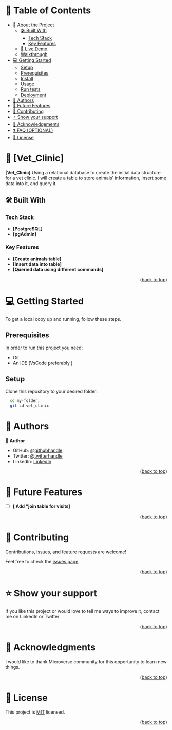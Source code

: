 <a name="readme-top"></a>

# 📗 Table of Contents

- [📖 About the Project](#about-project)
  - [🛠 Built With](#built-with)
    - [Tech Stack](#tech-stack)
    - [Key Features](#key-features)
  - [🚀 Live Demo](#live-demo)
  - [ Walkthrough](#walkthrough-using-zoom)
- [💻 Getting Started](#getting-started)
  - [Setup](#setup)
  - [Prerequisites](#prerequisites)
  - [Install](#install)
  - [Usage](#usage)
  - [Run tests](#run-tests)
  - [Deployment](#triangular_flag_on_post-deployment)
- [👥 Authors](#authors)
- [🔭 Future Features](#future-features)
- [🤝 Contributing](#contributing)
- [⭐️ Show your support](#support)
- [🙏 Acknowledgements](#acknowledgements)
- [❓ FAQ (OPTIONAL)](#faq)
- [📝 License](#license)

# 📖 [Vet_Clinic] <a name="about-project"></a>

**[Vet_Clinic]**
Using a relational database to create the initial data structure for a vet clinic. I will create a table to store animals' information, insert some data into it, and query it.

## 🛠 Built With <a name="React"></a>

### Tech Stack <a name="Front end"></a>

- **[PostgreSQL]**
- **[pgAdmin]**

### Key Features <a name="key-features"></a>

- **[Create animals table]**
- **[Insert data into table]**
- **[Queried data using different commands]**

<p align="right">(<a href="#readme-top">back to top</a>)</p>

# 💻 Getting Started <a name="getting-started"></a>

To get a local copy up and running, follow these steps.

## Prerequisites

In order to run this project you need:

- Git
- An IDE (VsCode preferably )

## Setup

Clone this repository to your desired folder:

```sh
  cd my-folder,
  git cd vet_clinic
```

# 👥 Authors <a name="authors"></a>

👤 **Author**

- GitHub: [@githubhandle](https://github.com/chiedozie013)
- Twitter: [@twitterhandle](https://twitter.com/edoziey)
- LinkedIn: [LinkedIn](https://www.linkedin.com/in/chiedozie013/)

<p align="right">(<a href="#readme-top">back to top</a>)</p>

# 🔭 Future Features <a name="future-features"></a>

- [ ] **[ Add "join table for visits]**

<p align="right">(<a href="#readme-top">back to top</a>)</p>

# 🤝 Contributing <a name="contributing"></a>

Contributions, issues, and feature requests are welcome!

Feel free to check the [issues page](https://github.com/chiedozie013/vet_clinic/issues).

<p align="right">(<a href="#readme-top">back to top</a>)</p>

# ⭐️ Show your support <a name="support"></a>

If you like this project or would love to tell me ways to improve it, contact me on LinkedIn or Twitter

<p align="right">(<a href="#readme-top">back to top</a>)</p>

# 🙏 Acknowledgments <a name="acknowledgements"></a>

I would like to thank Microverse community for this opportunity to learn new things.

<p align="right">(<a href="#readme-top">back to top</a>)</p>

# 📝 License <a name="license"></a>

This project is [MIT](https://github.com/chiedozie013/vet_clinic/blob/main/LICENSE) licensed.

<p align="right">(<a href="#readme-top">back to top</a>)</p>
